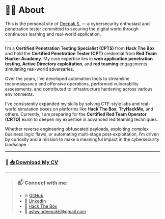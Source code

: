 # 🧑‍💻 About

This is the personal site of [Deepak S.](https://www.linkedin.com/in/d3p4k/) — a cybersecurity enthusiast and penetration tester committed to securing the digital world through continuous learning and real-world application.

---

I’m a **Certified Penetration Testing Specialist (CPTS)** from **Hack The Box** and hold the **Certified Penetration Tester (CPT)** credential from **Red Team Hacker Academy**. My core expertise lies in **web application penetration testing**, **Active Directory exploitation**, and **red teaming** engagements simulating real-world adversaries.

Over the years, I’ve developed automation tools to streamline reconnaissance and offensive operations, performed vulnerability assessments, and contributed to infrastructure hardening across various environments.

I’ve consistently expanded my skills by solving CTF-style labs and real-world simulation boxes on platforms like **Hack The Box**, **TryHackMe**, and others. Currently, I am preparing for the **Certified Red Team Operator (CRTO)** exam to deepen my expertise in advanced red teaming techniques.

Whether reverse engineering obfuscated payloads, exploiting complex business logic flaws, or automating multi-stage post-exploitation, I’m driven by curiosity and a mission to make a meaningful impact in the cybersecurity landscape.

---

### 📄 [📥 Download My CV](/DeepakS.pdf)

---

> ### 📬 Connect with me:
> - 🌐 [GitHub](https://github.com/Infod33P4k)
> - 💼 [LinkedIn](https://www.linkedin.com/in/d3p4k/)
> - 🧠 [Hack The Box](https://app.hackthebox.com/profile/1979344)
> - 📧 [ashwindeepak6@gmail.com](mailto:ashwindeepak6@gmail.com)
